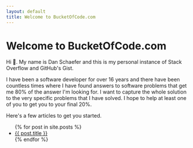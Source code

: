 ```yaml
---
layout: default
title: Welcome to BucketOfCode.com
---
```

# Welcome to BucketOfCode.com

Hi 👋. My name is Dan Schaefer and this is my personal instance of Stack Overflow and GitHub's Gist.

I have been a software developer for over 16 years and there have been countless times where I have found answers to software problems that get me 80% of the answer I'm looking for. I want to capture the whole solution to the very specific problems that I have solved. I hope to help at least one of you to get you to your final 20%.

Here's a few articles to get you started.

<ul>
{% for post in site.posts %}
  <li><a href="{{ post.url }}">{{ post.title }}</a></li>
{% endfor %}
</ul>